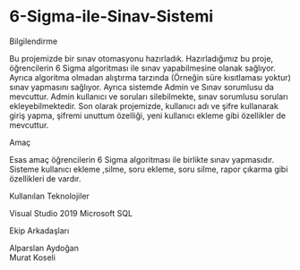 # 6-Sigma-ile-Sinav-Sistemi

Bilgilendirme

Bu projemizde bir sınav otomasyonu hazırladık. Hazırladığımız bu proje, öğrencilerin 6 Sigma algoritması ile sınav yapabilmesine olanak sağlıyor. Ayrıca algoritma olmadan alıştırma tarzında (Örneğin süre kısıtlaması yoktur) sınav yapmasını sağlıyor. 
Ayrıca sistemde Admin ve Sınav sorumlusu da mevcuttur. Admin kullanıcı ve soruları silebilmekte, sınav sorumlusu soruları ekleyebilmektedir.
Son olarak projemizde, kullanıcı adı ve şifre kullanarak giriş yapma, şifremi unuttum özelliği, yeni kullanıcı ekleme gibi özellikler de mevcuttur.



Amaç

Esas amaç öğrencilerin 6 Sigma algoritması ile birlikte sınav yapmasıdır. Sisteme kullanıcı ekleme ,silme, soru ekleme, soru silme, rapor çıkarma gibi özellikleri de vardır.

Kullanılan Teknolojiler

Visual Studio 2019
Microsoft SQL


Ekip Arkadaşları

Alparslan Aydoğan       
Murat Koseli

